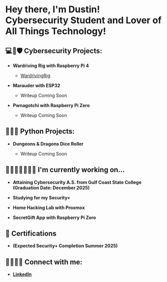 <h1>Hey there, I'm Dustin!<br>Cybersecurity Student and Lover of All Things Technology!

<h2>💻🔑🛡 Cybersecurity Projects:</h2>

- <b>Wardriving Rig with Raspberry Pi 4</b>
  - [WardrivingRig](https://github.com/dustinGodfrey/WardrivingRig)
    
- <b>Marauder with ESP32</b>
  - Writeup Coming Soon

    
- <b>Pwnagotchi with Raspberry Pi Zero</b>
  - Writeup Coming Soon



<h2>👨‍💻🐍 Python Projects:</h2>

- <b>Dungeons & Dragons Dice Roller</b>

  - Writeup Coming Soon    

<h2>👩🏻‍💻📓✍🏻💡 I'm currently working on...</h2>

- <b>Attaining Cybersecurity A.S. from Gulf Coast State College (Graduation Date: December 2025)</b>

- <b>Studying for my Security+</b>

- <b>Home Hacking Lab with Proxmox</b>

- <b>SecretGift App with Raspberry Pi Zero</b>
 

<h2>📃 Certifications</h2>

- <b>(Expected Security+ Completion Summer 2025)</b>


<h2>👥🙋🏻‍♂️ Connect with me:</h2>

- <b>[LinkedIn](https://www.linkedin.com/in/dustingodfrey/)</b>
